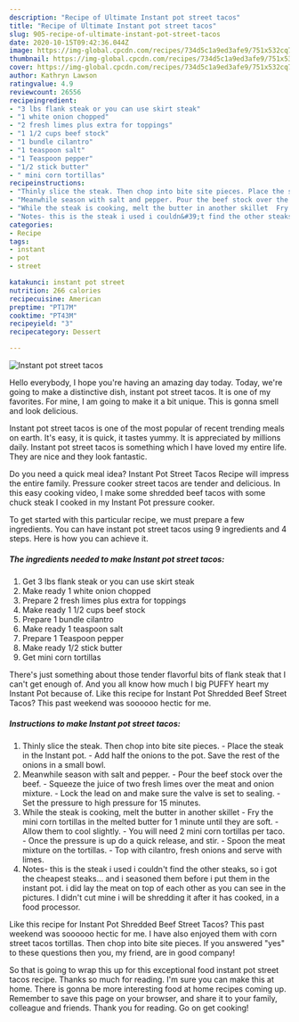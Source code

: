 ```yaml
---
description: "Recipe of Ultimate Instant pot street tacos"
title: "Recipe of Ultimate Instant pot street tacos"
slug: 905-recipe-of-ultimate-instant-pot-street-tacos
date: 2020-10-15T09:42:36.044Z
image: https://img-global.cpcdn.com/recipes/734d5c1a9ed3afe9/751x532cq70/instant-pot-street-tacos-recipe-main-photo.jpg
thumbnail: https://img-global.cpcdn.com/recipes/734d5c1a9ed3afe9/751x532cq70/instant-pot-street-tacos-recipe-main-photo.jpg
cover: https://img-global.cpcdn.com/recipes/734d5c1a9ed3afe9/751x532cq70/instant-pot-street-tacos-recipe-main-photo.jpg
author: Kathryn Lawson
ratingvalue: 4.9
reviewcount: 26556
recipeingredient:
- "3 lbs flank steak or you can use skirt steak"
- "1 white onion chopped"
- "2 fresh limes plus extra for toppings"
- "1 1/2 cups beef stock"
- "1 bundle cilantro"
- "1 teaspoon salt"
- "1 Teaspoon pepper"
- "1/2 stick butter"
- " mini corn tortillas"
recipeinstructions:
- "Thinly slice the steak. Then chop into bite site pieces. Place the steak in the Instant pot. Add half the onions to the pot. Save the rest of the onions in a small bowl."
- "Meanwhile season with salt and pepper. Pour the beef stock over the beef. Squeeze the juice of two fresh limes over the meat and onion mixture.  Lock the lead on and make sure the valve is set to sealing. Set the pressure to high pressure for 15 minutes."
- "While the steak is cooking, melt the butter in another skillet  Fry the mini corn tortillas in the melted butter for 1 minute until they are soft. Allow them to cool slightly. You will need 2 mini corn tortillas per taco. Once the pressure is up do a quick release, and stir. Spoon the meat mixture on the tortillas. Top with cilantro, fresh onions and serve with limes."
- "Notes- this is the steak i used i couldn&#39;t find the other steaks, so i got the cheapest steaks... and i seasoned them before i put them in the instant pot. i did lay the meat on top of each other as you can see in the pictures. I didn&#39;t cut mine i will be shredding it after it has cooked, in a food processor."
categories:
- Recipe
tags:
- instant
- pot
- street

katakunci: instant pot street 
nutrition: 266 calories
recipecuisine: American
preptime: "PT17M"
cooktime: "PT43M"
recipeyield: "3"
recipecategory: Dessert

---
```



![Instant pot street tacos](https://img-global.cpcdn.com/recipes/734d5c1a9ed3afe9/751x532cq70/instant-pot-street-tacos-recipe-main-photo.jpg)

Hello everybody, I hope you're having an amazing day today. Today, we're going to make a distinctive dish, instant pot street tacos. It is one of my favorites. For mine, I am going to make it a bit unique. This is gonna smell and look delicious.

Instant pot street tacos is one of the most popular of recent trending meals on earth. It's easy, it is quick, it tastes yummy. It is appreciated by millions daily. Instant pot street tacos is something which I have loved my entire life. They are nice and they look fantastic.

Do you need a quick meal idea? Instant Pot Street Tacos Recipe will impress the entire family. Pressure cooker street tacos are tender and delicious. In this easy cooking video, I make some shredded beef tacos with some chuck steak I cooked in my Instant Pot pressure cooker.


To get started with this particular recipe, we must prepare a few ingredients. You can have instant pot street tacos using 9 ingredients and 4 steps. Here is how you can achieve it.

<!--inarticleads1-->

##### The ingredients needed to make Instant pot street tacos:

1. Get 3 lbs flank steak or you can use skirt steak
1. Make ready 1 white onion chopped
1. Prepare 2 fresh limes plus extra for toppings
1. Make ready 1 1/2 cups beef stock
1. Prepare 1 bundle cilantro
1. Make ready 1 teaspoon salt
1. Prepare 1 Teaspoon pepper
1. Make ready 1/2 stick butter
1. Get  mini corn tortillas


There&#39;s just something about those tender flavorful bits of flank steak that I can&#39;t get enough of. And you all know how much I big PUFFY heart my Instant Pot because of. Like this recipe for Instant Pot Shredded Beef Street Tacos? This past weekend was soooooo hectic for me. 

<!--inarticleads2-->

##### Instructions to make Instant pot street tacos:

1. Thinly slice the steak. Then chop into bite site pieces. - Place the steak in the Instant pot. - Add half the onions to the pot. Save the rest of the onions in a small bowl.
1. Meanwhile season with salt and pepper. - Pour the beef stock over the beef. - Squeeze the juice of two fresh limes over the meat and onion mixture.  - Lock the lead on and make sure the valve is set to sealing. - Set the pressure to high pressure for 15 minutes.
1. While the steak is cooking, melt the butter in another skillet  - Fry the mini corn tortillas in the melted butter for 1 minute until they are soft. - Allow them to cool slightly. - You will need 2 mini corn tortillas per taco. - Once the pressure is up do a quick release, and stir. - Spoon the meat mixture on the tortillas. - Top with cilantro, fresh onions and serve with limes.
1. Notes- this is the steak i used i couldn&#39;t find the other steaks, so i got the cheapest steaks... and i seasoned them before i put them in the instant pot. i did lay the meat on top of each other as you can see in the pictures. I didn&#39;t cut mine i will be shredding it after it has cooked, in a food processor.


Like this recipe for Instant Pot Shredded Beef Street Tacos? This past weekend was soooooo hectic for me. I have also enjoyed them with corn street tacos tortillas. Then chop into bite site pieces. If you answered &#34;yes&#34; to these questions then you, my friend, are in good company! 

So that is going to wrap this up for this exceptional food instant pot street tacos recipe. Thanks so much for reading. I'm sure you can make this at home. There is gonna be more interesting food at home recipes coming up. Remember to save this page on your browser, and share it to your family, colleague and friends. Thank you for reading. Go on get cooking!

